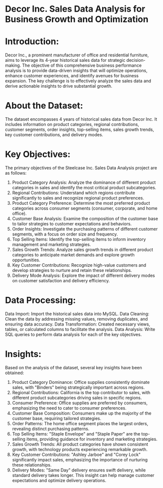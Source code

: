 # Decor Inc. Sales Data Analysis for Business Growth and Optimization

# Introduction:
Decor Inc., a prominent manufacturer of office and residential furniture, aims to leverage its 4-year historical sales data for strategic decision-making. The objective of this comprehensive business performance analysis is to provide data-driven insights that will optimize operations, enhance customer experiences, and identify avenues for business expansion. The key challenge is to effectively analyze the sales data and derive actionable insights to drive substantial growth.

# About the Dataset:

The dataset encompasses 4 years of historical sales data from Decor Inc. It includes information on product categories, regional contributions, customer segments, order insights, top-selling items, sales growth trends, key customer contributions, and delivery modes.

# Key Objectives:

The primary objectives of the Steelcase Inc. Sales Data Analysis project are as follows:
1. Product Category Analysis: Analyze the dominance of different product categories in sales and identify the most critical product subcategories.
2. Regional Contributions: Understand which regions contribute significantly to sales and recognize regional product preferences.
3. Product Category Preference: Determine the most preferred product categories across consumer segments (consumer, corporate, and home office).
4. Customer Base Analysis: Examine the composition of the customer base to tailor strategies to customer expectations and behaviors.
5. Order Insights: Investigate the purchasing patterns of different customer segments, with a focus on order size and frequency.
6. Top Selling Items: Identify the top-selling items to inform inventory management and marketing strategies.
7. Sales Growth Trends: Analyze sales growth trends in different product categories to anticipate market demands and explore growth opportunities.
8. Key Customer Contributions: Recognize high-value customers and develop strategies to nurture and retain these relationships.
9. Delivery Mode Analysis: Explore the impact of different delivery modes on customer satisfaction and delivery efficiency.

# Data Processing:

Data Import: Import the historical sales data into MySQL.
Data Cleaning: Clean the data by addressing missing values, removing duplicates, and ensuring data accuracy.
Data Transformation: Created necessary views, tables, or calculated columns to facilitate the analysis.
Data Analysis: Write SQL queries to perform data analysis for each of the key objectives.

# Insights:

Based on the analysis of the dataset, several key insights have been obtained:
1. Product Category Dominance: Office supplies consistently dominate sales, with "Binders" being strategically important across regions.
2. Regional Contributions: California is the top contributor to sales, with different product subcategories driving sales in specific regions.
3. Consumer Preference: Office supplies are preferred by consumers, emphasizing the need to cater to consumer preferences.
4. Customer Base Composition: Consumers make up the majority of the customer base, requiring tailored strategies.
5. Order Patterns: The home office segment places the largest orders, revealing distinct purchasing patterns.
6. Top Selling Items: "Staple Envelope" and "Staple Paper" are the top-selling items, providing guidance for inventory and marketing strategies.
7. Sales Growth Trends: All product categories have shown consistent growth, with technology products experiencing remarkable growth.
8. Key Customer Contributions: "Ashley Jarboe" and "Corey Lock" significantly impact sales, emphasizing the importance of nurturing these relationships.
9. Delivery Modes: "Same Day" delivery ensures swift delivery, while standard delivery takes longer. This insight can help manage customer expectations and optimize delivery operations.
